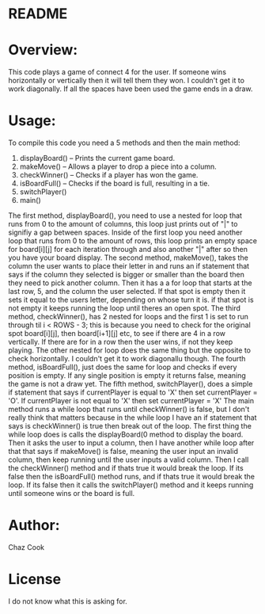# README
# Overview: 
This code plays a game of connect 4 for the user. If someone wins horizontally or vertically then it will tell them they won. I couldn't get it to work diagonally. If all the spaces have been used the game ends in a draw.
# Usage:
To compile this code you need a 5 methods and then the main method:
1. displayBoard() – Prints the current game board.
2. makeMove() – Allows a player to drop a piece into a column.
3. checkWinner() – Checks if a player has won the game.
4. isBoardFull() – Checks if the board is full, resulting in a tie.
5. switchPlayer()
6. main()

The first method, displayBoard(), you need to use a nested for loop that runs from 0 to the amount of columns, this loop just prints out of "|" to  signifiy a gap between spaces. Inside of the first loop you need another loop that runs from 0 to the amount of rows, this loop prints an empty space for board[i][j] for each iteration through and also another "|" after so then you have your board display.
The second method, makeMove(), takes the column the user wants to place their letter in and runs an if statement that says if the column they selected is bigger or smaller than the board then they need to pick another column. Then it has a a for loop that starts at the last row, 5, and the column the user selected. If that spot is empty then it sets it equal to the users letter, depending on whose turn it is. if that spot is not empty it keeps running the loop until theres an open spot.
The third method, checkWinner(), has 2 nested for loops and the first 1 is set to run through til i < ROWS - 3; this is because you need to check for the original spot board[i][j], then board[i+1][j] etc, to see if there are 4 in a row vertically. If there are for in a row then the user wins, if not they keep playing. The other nested for loop does the same thing but the opposite to check horizontally. I couldn't get it to work diagonallu though.
The fourth method, isBoardFull(), just does the same for loop and checks if every position is empty. If any single position is empty it returns false, meaning the game is not a draw yet.
The fifth method, switchPlayer(), does a simple if statement that says if currentPlayer is equal to 'X' then set currentPlayer = 'O'. If currentPlayer is not equal to 'X' then set currentPlayer = 'X'
The main method runs a while loop that runs until checkWinner() is false, but I don't really think that matters because in the while loop I have an if statement that says is checkWinner() is true then break out of the loop. The first thing the while loop does is calls the displayBoard(0 method to display the board. Then it asks the user to input a column, then I have another while loop after that that says if makeMove() is false, meaning the user input an invalid column, then keep running until the user inputs a valid column. Then I call the checkWinner() method and if thats true it would break the loop. If its false then the isBoardFull() method runs, and if thats true it would break the loop. If its false then it calls the switchPlayer() method and it keeps running until someone wins or the board is full.
# Author: 
Chaz Cook
# License 
I do not know what this is asking for.
